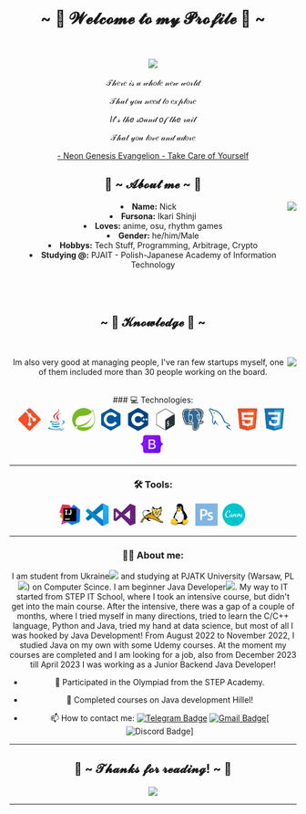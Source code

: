   <center>
<h1 align="center">~ 💖 𝓦𝓮𝓵𝓬𝓸𝓶𝓮 𝓽𝓸 𝓶𝔂 𝓟𝓻𝓸𝓯𝓲𝓵𝓮 💖 ~</h1>
<br>
<div align="center">
    <br>
  <a href="https://thicc-thighs.de/" >
   <img src="https://lanyard-profile-readme.vercel.app/api/433690672910827543?theme=light&bg=809ecf&animated=false&hideDiscrim=true&borderRadius=30px&idleMessage=Probably%20doing%20something%20else..." />
  </a>
  <p>𝒯𝒽𝑒𝓇𝑒 𝒾𝓈 𝒶 𝓌𝒽𝑜𝓁𝑒 𝓃𝑒𝓌 𝓌𝑜𝓇𝓁𝒹</p>
  <p>𝒯𝒽𝒶𝓉 𝓎𝑜𝓊 𝓃𝑒𝑒𝒹 𝓉𝑜 𝑒𝓍𝓅𝓁𝑜𝓇𝑒</p>
  <p>𝐼𝓉'𝓈 𝓉𝒽𝑒 𝓈𝑜𝓊𝓃𝒹 𝑜𝒻 𝓉𝒽𝑒 𝓇𝒶𝒾𝓁</p>
<p>𝒯𝒽𝒶𝓉 𝓎𝑜𝓊 𝓁𝑜𝓋𝑒 𝒶𝓃𝒹 𝒶𝒹𝑜𝓇𝑒</p>
<p><a href="https://www.youtube.com/watch?v=CFlhlZbeKgE">- Neon Genesis Evangelion - Take Care of Yourself</a><p>
  
</div>
    <div align="center">
<!-- <img src="https://i.imgur.com/jx17oHT.gif"> -->
      </div>
<div>
<h2 align="center"> 🦊 ~ 𝓐𝓫𝓸𝓾𝓽 𝓶𝓮 ~ 🦊 </h2>
  <div align="center">
<img src="https://media.giphy.com/media/MPExLVFFXMuD8WpEwn/giphy.gif" align="right">
  </div>
<li>
 <b>Name:</b> Nick</li>
<li>
<b>Fursona:</b> Ikari Shinji
</li>
<li>
<b>Loves:</b> anime, osu, rhythm games
</li>
<li>
<b>Gender:</b> he/him/Male
</li>
<li>
<b>Hobbys:</b> Tech Stuff, Programming, Arbitrage, Crypto
</li>
<li>
<b>Studying @:</b> PJAIT - Polish-Japanese Academy of Information Technology
</li>
<br><br><br>
</div>
<div>
<h2 align="center">            ~ 📇 𝓚𝓷𝓸𝔀𝓵𝓮𝓭𝓰𝓮 📇 ~</h2>
 <br>
<p>
  <div align="center">
<img src= "https://i.gifer.com/huO.gif" align="right">
  </div>
</div>
Im also very good at managing people, I've ran few startups myself, one of them included more than 30 people working on the board. 
</p>
<br>
### 💻 Technologies:

<div>
  <img src="https://github.com/devicons/devicon/blob/master/icons/git/git-original.svg" title="git" alt="git" width="40" height="40"/>&nbsp
  <img src="https://github.com/devicons/devicon/blob/master/icons/java/java-original.svg" title="Java" alt="Java" width="40" height="40"/>&nbsp;
  <img src="https://github.com/devicons/devicon/blob/master/icons/spring/spring-original.svg" title="Spring" alt="Spring" width="40" height="40"/>&nbsp;
  <img src="https://github.com/devicons/devicon/blob/master/icons/c/c-plain.svg" title="C" alt="C" width="40" height="40"/>&nbsp;
  <img src="https://github.com/devicons/devicon/blob/master/icons/cplusplus/cplusplus-plain.svg" title="CPP" alt="CPP" width="40" height="40"/>&nbsp;
  <img src="https://github.com/devicons/devicon/blob/master/icons/bash/bash-original.svg" title="bash" alt="bash" width="40" height="40"/>&nbsp;
  <img src="https://github.com/devicons/devicon/blob/master/icons/postgresql/postgresql-original.svg" title="postgresql" alt="postgresql" width="40" height="40"/>&nbsp
  <img src="https://github.com/devicons/devicon/blob/master/icons/mysql/mysql-original.svg" title="mysql" alt="mysql" width="40" height="40"/>&nbsp;
  <img src="https://github.com/devicons/devicon/blob/master/icons/html5/html5-original.svg" title="html5" alt="html5" width="40" height="40"/>&nbsp
  <img src="https://github.com/devicons/devicon/blob/master/icons/css3/css3-original.svg" title="css" alt="css" width="40" height="40"/>&nbsp
  <img src="https://github.com/devicons/devicon/blob/master/icons/bootstrap/bootstrap-original.svg" title="bootstrap" alt="bootstrap" width="40" height="40"/>&nbsp
</div>

---
  
  
### 🛠 Tools:

<div>
  <img src="https://github.com/devicons/devicon/blob/master/icons/intellij/intellij-original.svg" title="intellij" alt="intellij" width="40" height="40"/>&nbsp;
  <img src="https://github.com/devicons/devicon/blob/master/icons/vscode/vscode-original.svg" title="vscode" alt="vscode" width="40" height="40"/>&nbsp;
  <img src="https://github.com/devicons/devicon/blob/master/icons/visualstudio/visualstudio-plain.svg" title="visualstudio" alt="visualstudio" width="40" height="40"/>&nbsp;
  <img src="https://github.com/devicons/devicon/blob/master/icons/tomcat/tomcat-original.svg" title="tomcat" alt="tomcat" width="40" height="40"/>&nbsp;
  <img src="https://github.com/devicons/devicon/blob/master/icons/linux/linux-original.svg" title="linux" alt="linux" width="40" height="40"/>&nbsp;
  <img src="https://github.com/devicons/devicon/blob/master/icons/photoshop/photoshop-plain.svg" title="photoshop" alt="photoshop" width="40" height="40"/>&nbsp;
  <img src="https://github.com/devicons/devicon/blob/master/icons/canva/canva-original.svg" title="canva" alt="canva" width="40" height="40"/>&nbsp;  
</div>

---
  
### :man_technologist: About me:

I am student from Ukraine<img src="https://media.giphy.com/media/JsVzj7STYnTmpXGVdu/giphy.gif" width="30px"> and studying at PJATK University (Warsaw, PL<img src="https://media.giphy.com/media/LSia5mLwnZBNxyCVPy/giphy.gif" width="30px">) on Computer Scince. I am beginner Java Developer<img src="https://media.giphy.com/media/WUlplcMpOCEmTGBtBW/giphy.gif" width="30px">. My way to IT started from STEP IT School, where I took an intensive course, but didn't get into the main course. After the intensive, there was a gap of a couple of months, where I tried myself in many directions, tried to learn the C/C++ language, Python and Java, tried my hand at data science, but most of all I was hooked by Java Development! From August 2022 to November 2022, I studied Java on my own with some Udemy courses. At the moment my courses are completed and I am looking for a job, also from December 2023 till April 2023 I was working as a Junior Backend Java Developer!

- :telescope: Participated in the Olympiad from the STEP Academy.

- :seedling: Completed courses on Java development Hillel!

- :mailbox: How to contact me: [![Telegram Badge](https://img.shields.io/badge/-Lunar-blue?style=flat&logo=Telegram&logoColor=white)](https://t.me/Ryan_Kolesnyk) [![Gmail Badge](https://img.shields.io/badge/-Gmail-red?style=flat&logo=Gmail&logoColor=white)](mailto:lunarsgit@gmail.com)[![Discord Badge](https://img.shields.io/badge/-Lunar-purple?style=flat&logo=Discord&logoColor=white)]

---
<div>
<h2 align="center">💖 ~ 𝓣𝓱𝓪𝓷𝓴𝓼 𝓯𝓸𝓻 𝓻𝓮𝓪𝓭𝓲𝓷𝓰! ~ 💖</h2>
<div align="center">
<img src="https://media.giphy.com/media/Diym3aZO1dHzO/giphy.gif" align="center">
</div>
<hr>
</div>
</div>
    </center>
